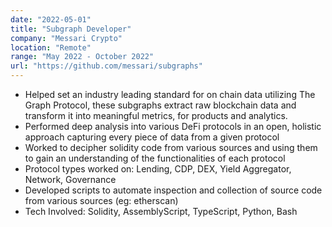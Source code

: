 ```yaml
---
date: "2022-05-01"
title: "Subgraph Developer"
company: "Messari Crypto"
location: "Remote"
range: "May 2022 - October 2022"
url: "https://github.com/messari/subgraphs"
---
```


-  Helped set an industry leading standard for on chain data utilizing The Graph Protocol, these subgraphs extract raw blockchain data and transform it into meaningful metrics, for products and analytics.
- Performed deep analysis into various DeFi protocols in an open, holistic approach capturing every piece of data from a given protocol
- Worked to decipher solidity code from various sources and using them to gain an understanding of the functionalities of each protocol
- Protocol types worked on: Lending, CDP, DEX, Yield Aggregator, Network, Governance
- Developed scripts to automate inspection and collection of source code from various sources (eg: etherscan)
- Tech Involved: Solidity, AssemblyScript, TypeScript, Python, Bash
